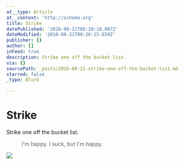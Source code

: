 ```yaml
---
at__type: Article
at__context: 'http://schema.org'
title: Strike
datePublished: '2016-08-21T08:28:10.067Z'
dateModified: '2016-08-21T08:26:15.659Z'
publisher: {}
author: []
inFeed: true
description: Strike one off the bucket list.
via: {}
sourcePath: _posts/2016-08-21-strike-one-off-the-bucket-list.md
starred: false
_type: Blurb

---
```

# Strike

Strike one off the bucket list.

> I'm happy. I suck, but I'm happy.

![](https://the-grid-user-content.s3-us-west-2.amazonaws.com/45340559-22b9-40a1-9d7a-b0022bb30c14.jpg)